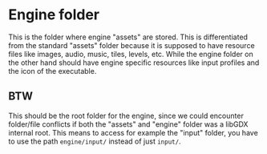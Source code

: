 # Engine folder
This is the folder where engine "assets" are
stored. This is differentiated from the standard
"assets" folder because it is supposed to have
resource files like images, audio, music, tiles,
levels, etc. While the engine folder on the other
hand should have engine specific resources like 
input profiles and the icon of the executable.

## BTW
This should be the root folder for the engine, since
we could encounter folder/file conflicts if both the
"assets" and "engine" folder was a libGDX internal
root. This means to access for example the "input"
folder, you have to use the path `engine/input/`
instead of just `input/`.